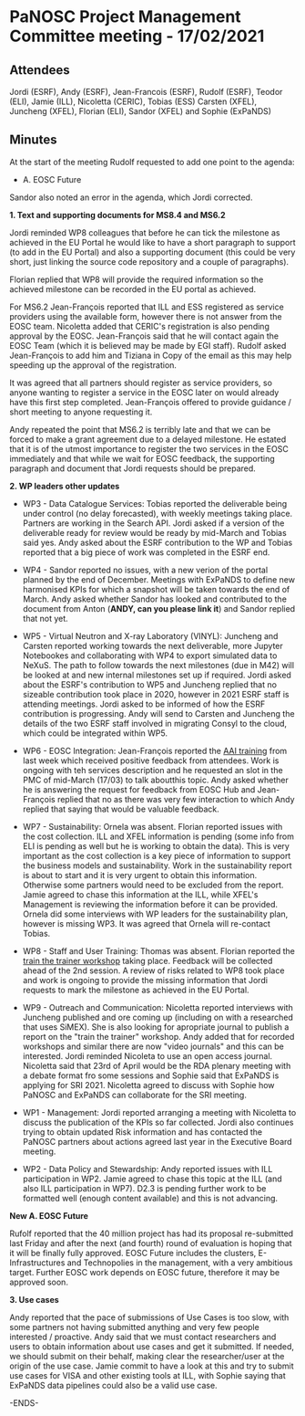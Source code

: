 PaNOSC Project Management Committee meeting - 17/02/2021 
========================================================


Attendees
-------
Jordi (ESRF), Andy (ESRF), Jean-Francois (ESRF), Rudolf (ESRF), Teodor (ELI), Jamie (ILL), Nicoletta (CERIC), Tobias (ESS) Carsten (XFEL), Juncheng (XFEL), Florian (ELI), Sandor (XFEL) and Sophie (ExPaNDS)


Minutes
-------	

At the start of the meeting Rudolf requested to add one point to the agenda: 

* A. EOSC Future

Sandor also noted an error in the agenda, which Jordi corrected.

**1. Text and supporting documents for  MS8.4 and MS6.2**

Jordi reminded WP8 colleagues that before he can tick the milestone as achieved in the EU Portal he would like to have a short paragraph to support (to add in the EU Portal) and also a supporting document (this could be very short, just linking the source code repository and a couple of paragraphs). 

Florian replied that WP8 will provide the required information so the achieved milestone can be recorded in the EU portal as achieved.

For MS6.2 Jean-François reported that ILL and ESS registered as service providers using the available form, however there is not answer from the EOSC team. Nicoletta added that CERIC's registration is also pending approval by the EOSC. Jean-François said that he will contact again the EOSC Team (which it is believed may be made by EGI staff). Rudolf asked Jean-François to add him and Tiziana in Copy of the email as this may help speeding up the approval of the registration.

It was agreed that all partners should register as service providers, so anyone wanting to register a service in the EOSC later on would already have this first step completed. Jean-François offered to provide guidance / short meeting to anyone requesting it.

Andy repeated the point that MS6.2 is terribly late and that we can be forced to make a grant agreement due to a delayed milestone. He estated that it is of the utmost importance to register the two services in the EOSC immediately and that while we wait for EOSC feedback, the supporting paragraph and document that Jordi requests should be prepared.


**2. WP leaders other updates**


* WP3 - Data Catalogue Services: Tobias reported the deliverable being under control (no delay forecasted), with weekly meetings taking place. Partners are working in the Search API. Jordi asked if a version of the deliverable ready for review would be ready by mid-March and Tobias said yes.
Andy asked about the ESRF contribution to the WP and Tobias reported that a big piece of work was completed in the ESRF end.

* WP4 - Sandor reported no issues, with a new verion of the portal planned by the end of December. Meetings with ExPaNDS to define new harmonised KPIs for which a snapshot will be taken towards the end of March. Andy asked whether Sandor has looked and contributed to the document from Anton (**ANDY, can you please link it**) and Sandor replied that not yet.


* WP5 - Virtual Neutron and X-ray Laboratory (VINYL): Juncheng and Carsten reported working towards the next deliverable, more Jupyter Notebookes and collaborating with WP4 to export simulated data to NeXuS. The path to follow towards the next milestones (due in M42) will be looked at and new internal milestones set up if required. Jordi asked about the ESRF's contribution to WP5 and Juncheng replied that no sizeable contribution took place in 2020, however in 2021 ESRF staff is attending meetings. Jordi asked to be informed of how the ESRF contribution is progressing. Andy will send to Carsten and Juncheng the details of the two ESRF staff involved in migrating Consyl to the cloud, which could be integrated within WP5.

* WP6 - EOSC Integration: Jean-François reported the [AAI training](https://www.panosc.eu/events/panosc-umbrellaid-technical-training/) from last week which received positive feedback from attendees. Work is ongoing with teh services description and he requested an slot in the PMC of mid-March (17/03) to talk aboutthis topic. Andy asked whether he is answering the request for feedback from EOSC Hub and Jean-François replied that no as there was very few interaction to which Andy replied that saying that would be  valuable feedback.

* WP7 - Sustainability: Ornela was absent. Florian reported issues with the cost collection. ILL and XFEL information is pending (some info from ELI is pending as well but he is working to obtain the data). This is very important as the cost collection is a key piece of information to support the business models and sustainability. Work in the sustainability report is about to start and it is very urgent to obtain this information. Otherwise some partners would need to be excluded from the report. Jamie agreed to chase this information at the ILL, while XFEL's Management is reviewing the information before it can be provided.
Ornela did some interviews with WP leaders for the sustainability plan, however is missing WP3. It was agreed that Ornela will re-contact Tobias.

* WP8 - Staff and User Training: Thomas was absent. Florian reported the [train the trainer workshop](https://www.panosc.eu/events/panosc-expands-internal-workshop-train-the-trainers-1/) taking place. Feedback will be collected ahead of the 2nd session. A review of risks related to WP8 took place and work is ongoing to provide the missing information that Jordi requests to mark the milestone as achieved in the EU Portal. 

* WP9 - Outreach and Communication: Nicoletta reported interviews with Juncheng published and ore coming up (including on with a researched that uses SiMEX). She is also looking for apropriate journal to publish a report on the "train the trainer" workshop. Andy added that for recorded workshops and similar there are now "video journals" and this can be interested. Jordi reminded Nicoleta to use an open access journal. Nicoletta said that 23rd of April would be the RDA plenary meeting with a debate format fro some sessions and Sophie said that ExPaNDS is applying for SRI 2021. Nicoletta agreed to discuss with Sophie how PaNOSC and ExPaNDS can collaborate for the SRI meeting.

* WP1 - Management: Jordi reported arranging a meeting with Nicoletta to discuss the publication of the KPIs so far collected. Jordi also continues trying to obtain updated Risk information and has contacted the PaNOSC partners about actions agreed last year in the Executive Board meeting. 

* WP2 - Data Policy and Stewardship: Andy reported issues with ILL participation in WP2. Jamie agreed to chase this topic at the ILL (and also ILL participation in WP7). D2.3 is pending further work to be formatted well (enough content available) and this is not advancing.


**New A. EOSC Future**

Rufolf reported that the 40 million project has had its proposal re-submitted last Friday and after the next (and fourth) round of evaluation is hoping that it will be finally fully approved. EOSC Future includes the clusters, E-Infrastructures and Technopolies in the management, with a very ambitious target. Further EOSC work depends on EOSC future, therefore it may be approved soon.

**3. Use cases**

Andy reported that the pace of submissions of Use Cases is too slow, with some partners not having submitted anything and very few people interested / proactive. Andy said that we must contact researchers and users to obtain information about use cases and get it submitted. If needed, we should submit on their behalf, making clear the researcher/user at the origin of the use case. Jamie commit to have a look at this and try to submit use cases for VISA and other existing tools at ILL, with Sophie saying that ExPaNDS data pipelines could also be a valid use case.

-ENDS-
